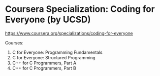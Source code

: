 # Coursera Specialization: Coding for Everyone (by UCSD)

https://www.coursera.org/specializations/coding-for-everyone

Courses:

1. C for Everyone: Programming Fundamentals
2. C for Everyone: Structured Programming
3. C++ for C Programmers, Part A
4. C++ for C Programmers, Part B

